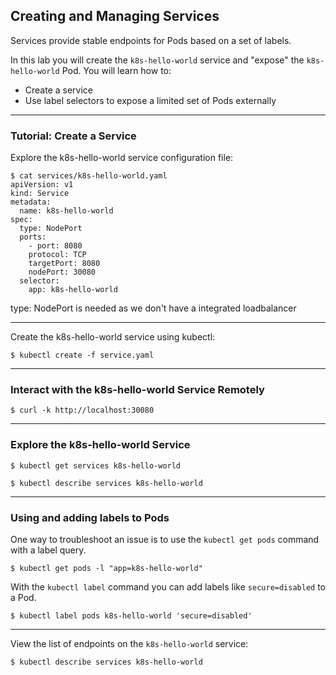 ## Creating and Managing Services

Services provide stable endpoints for Pods based on a set of labels.

In this lab you will create the `k8s-hello-world` service and "expose" the `k8s-hello-world` Pod. You will learn how to:

* Create a service
* Use label selectors to expose a limited set of Pods externally

----

### Tutorial: Create a Service

Explore the k8s-hello-world service configuration file:

```
$ cat services/k8s-hello-world.yaml
apiVersion: v1
kind: Service
metadata:
  name: k8s-hello-world
spec:
  type: NodePort
  ports:
    - port: 8080
    protocol: TCP
    targetPort: 8080
    nodePort: 30080
  selector:
    app: k8s-hello-world
```
type: NodePort is needed as we don't have a integrated loadbalancer

----

Create the k8s-hello-world service using kubectl:

```
$ kubectl create -f service.yaml
```

----

### Interact with the k8s-hello-world Service Remotely

```
$ curl -k http://localhost:30080
```

----

### Explore the k8s-hello-world Service

```
$ kubectl get services k8s-hello-world
```

```
$ kubectl describe services k8s-hello-world
```

----

### Using and adding labels to Pods

One way to troubleshoot an issue is to use the `kubectl get pods` command with a label query.

```
$ kubectl get pods -l "app=k8s-hello-world"
```

With the `kubectl label` command you can add labels like `secure=disabled` to a Pod.

```
$ kubectl label pods k8s-hello-world 'secure=disabled'
```

----

View the list of endpoints on the `k8s-hello-world` service:

```
$ kubectl describe services k8s-hello-world
```
